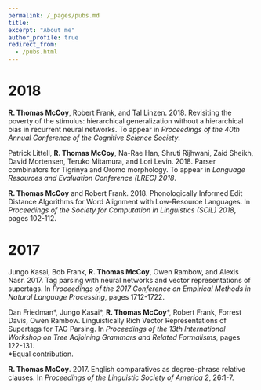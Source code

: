 ```yaml
---
permalink: /_pages/pubs.md
title: 
excerpt: "About me"
author_profile: true
redirect_from: 
  - /pubs.html
---
```


# 2018

**R. Thomas McCoy**, Robert Frank, and Tal Linzen. 2018. Revisiting the poverty of
the stimulus: hierarchical generalization without a hierarchical bias in recurrent
neural networks. To appear in *Proceedings of the 40th Annual Conference of the
Cognitive Science Society*.

Patrick Littell, **R. Thomas McCoy**, Na-Rae Han, Shruti Rijhwani, Zaid Sheikh,
David Mortensen, Teruko Mitamura, and Lori Levin. 2018. Parser combinators for
Tigrinya and Oromo morphology. To appear in *Language Resources and Evaluation
Conference (LREC) 2018*.

**R. Thomas McCoy** and Robert Frank. 2018. Phonologically Informed Edit Distance
Algorithms for Word Alignment with Low-Resource Languages. In *Proceedings
of the Society for Computation in Linguistics (SCiL) 2018*, pages 102-112.

# 2017

Jungo Kasai, Bob Frank, **R. Thomas McCoy**, Owen Rambow, and Alexis Nasr. 2017.
Tag parsing with neural networks and vector representations of supertags. In
*Proceedings of the 2017 Conference on Empirical Methods in Natural Language
Processing*, pages 1712-1722.

Dan Friedman*, Jungo Kasai*, **R. Thomas McCoy**\*, Robert Frank, Forrest Davis,
Owen Rambow. Linguistically Rich Vector Representations of Supertags for TAG
Parsing. In *Proceedings of the 13th International Workshop on Tree Adjoining
Grammars and Related Formalisms*, pages 122-131.  
\*Equal contribution.

**R. Thomas McCoy**. 2017. English comparatives as degree-phrase relative clauses. In
*Proceedings of the Linguistic Society of America 2*, 26:1-7.
